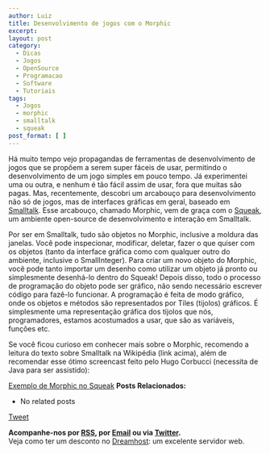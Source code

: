 ```yaml
---
author: Luiz
title: Desenvolvimento de jogos com o Morphic
excerpt:
layout: post
category:
  - Dicas
  - Jogos
  - OpenSource
  - Programacao
  - Software
  - Tutoriais
tags:
  - Jogos
  - morphic
  - smalltalk
  - squeak
post_format: [ ]
---
```

Há muito tempo vejo propagandas de ferramentas de desenvolvimento de jogos que se propõem a serem super fáceis de usar, permitindo o desenvolvimento de um jogo simples em pouco tempo. Já experimentei uma ou outra, e nenhum é tão fácil assim de usar, fora que muitas são pagas. Mas, recentemente, descobri um arcabouço para desenvolvimento não só de jogos, mas de interfaces gráficas em geral, baseado em [Smalltalk][1]. Esse arcabouço, chamado Morphic, vem de graça com o [Squeak][2], um ambiente open-source de desenvolvimento e interação em Smalltalk.



Por ser em Smalltalk, tudo são objetos no Morphic, inclusive a moldura das janelas. Você pode inspecionar, modificar, deletar, fazer o que quiser com os objetos (tanto da interface gráfica como com qualquer outro do ambiente, inclusive o SmallInteger). Para criar um novo objeto do Morphic, você pode tanto importar um desenho como utilizar um objeto já pronto ou simplesmente desenhá-lo dentro do Squeak! Depois disso, todo o processo de programação do objeto pode ser gráfico, não sendo necessário escrever código para fazê-lo funcionar. A programação é feita de modo gráfico, onde os objetos e métodos são representados por Tiles (tijolos) gráficos. É simplesmente uma representação gráfica dos tijolos que nós, programadores, estamos acostumados a usar, que são as variáveis, funções etc.

Se você ficou curioso em conhecer mais sobre o Morphic, recomendo a leitura do texto sobre Smalltalk na Wikipédia (link acima), além de recomendar esse ótimo screencast feito pelo Hugo Corbucci (necessita de Java para ser assistido):

[Exemplo de Morphic no Squeak][3] 
**Posts Relacionados:** 
*   No related posts



[Tweet][4] 





**Acompanhe-nos por [ RSS][5], por [Email][6] ou via [Twitter][7].**  
Veja como ter um desconto no [Dreamhost][8]: um excelente servidor web.

 [1]: http://pt.wikipedia.org/wiki/Smalltalk
 [2]: http://www.squeak.org/
 [3]: http://www.screencast-o-matic.com/watch/cjeFrOV2c
 [4]: https://twitter.com/share
 [5]: http://feeds.feedburner.com/VidaGeek
 [6]: http://feedburner.google.com/fb/a/mailverify?uri=VidaGeek&loc=pt_BR
 [7]: http://twitter.com/blogvidageek
 [8]: http://vidageek.net/dreamhost/
